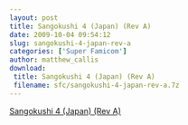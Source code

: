 ```yaml
---
layout: post
title: Sangokushi 4 (Japan) (Rev A)
date: 2009-10-04 09:54:12
slug: sangokushi-4-japan-rev-a
categories: ['Super Famicom']
author: matthew_callis
download:
 title: Sangokushi 4 (Japan) (Rev A)
 filename: sfc/sangokushi-4-japan-rev-a.7z
---
```


[Sangokushi 4 (Japan) (Rev A)](http://superfamicom.org/info/sangokushi-4/ "Sangokushi 4")
